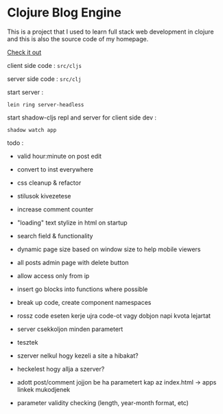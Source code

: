 # Clojure Blog Engine

This is a project that I used to learn full stack web development in clojure and this is also the source code of my homepage.

[Check it out](http://milgra.com)

client side code : ```src/cljs```

server side code : ```src/clj```

start server :

```lein ring server-headless```

start shadow-cljs repl and server for client side dev :

```shadow watch app```

todo :

* valid hour:minute on post edit
* convert to inst everywhere
* css cleanup & refactor
* stilusok kivezetese
* increase comment counter
* "loading" text stylize in html on startup

* search field & functionality
* dynamic page size based on window size to help mobile viewers
* all posts admin page with delete button
* allow access only from ip
* insert go blocks into functions where possible
* break up code, create component namespaces
* rossz code eseten kerje ujra code-ot vagy dobjon napi kvota lejartat
* server csekkoljon minden parametert
* tesztek
* szerver nelkul hogy kezeli a site a hibakat?
* heckelest hogy allja a szerver?
* adott post/comment jojjon be ha parametert kap az index.html -> apps linkek mukodjenek
* parameter validity checking (length, year-month format, etc)
